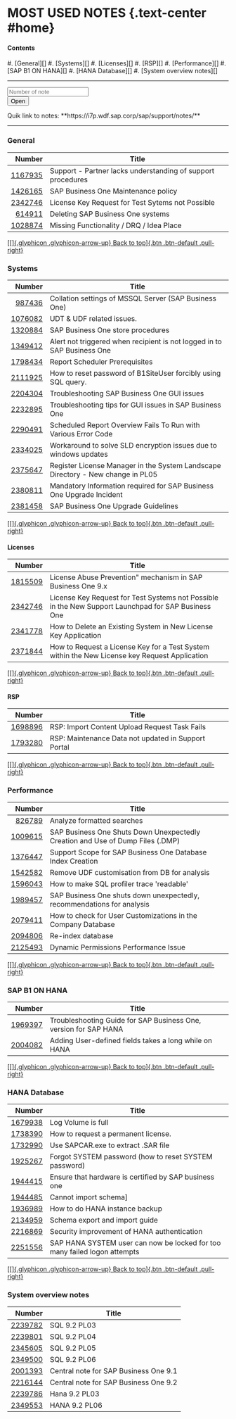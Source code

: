 # MOST USED NOTES {.text-center #home}

#### Contents

#. [General][]
#. [Systems][]
	#. [Licenses][]
	#. [RSP][]
#. [Performance][]
#. [SAP B1 ON HANA][]
#. [HANA Database][]
#. [System overview notes][]

------

<div class="col-md-4 col-md-offset-4">
<form class="form-horizontal" method="post" target="_blank">
 <div class="form-group">
  <div class="col-sm-offset-3 col-sm-4">
   <input type="text" class="form-control" id="noteNumber" placeholder="Number of note">
  </div>
  <div class="col-sm-2">
   <input type="hidden" value="https://i7p.wdf.sap.corp/sap/support/notes/" id="notesLink" />
   <button type="submit" class="btn btn-primary" value="open note" onclick="openNote()">Open</button>
  </div>
 </div>
</form>
</div>
<div style="clear: both"></div>
<div class="text-center">Quik link to notes: **https://i7p.wdf.sap.corp/sap/support/notes/**</div>

------

### General 

<div class="bootstrap_table">

|Number|Title|
|----:|---------------------------------------------------------------|
|[1167935]|Support - Partner lacks understanding of support procedures|
|[1426165]|SAP Business One Maintenance policy|
|[2342746]|License Key Request for Test Sytems not Possible|
|[614911]|Deleting SAP Business One systems|
|[1028874]| 	Missing Functionality / DRQ / Idea Place |
[[[]{.glyphicon .glyphicon-arrow-up} Back to top]{.btn .btn-default .pull-right}](#home)

</div>

### Systems 

<div class="bootstrap_table">

|Number|Title|
|-------:|--------------------------------------------------------------------------------|
|[987436]|Collation settings of MSSQL Server (SAP Business One) |
|[1076082]|UDT & UDF related issues. |
|[1320884]|SAP Business One store procedures |
|[1349412]|Alert not triggered when recipient is not logged in to SAP Business One |
|[1798434]|Report Scheduler Prerequisites |
|[2111925]|How to reset password of B1SiteUser forcibly using SQL query. |
|[2204304]|Troubleshooting SAP Business One GUI issues |
|[2232895]|Troubleshooting tips for GUI issues in SAP Business One |
|[2290491]|Scheduled Report Overview Fails To Run with Various Error Code |
|[2334025]|Workaround to solve SLD  encryption issues due to windows updates |
|[2375647]|Register License Manager in the System Landscape Directory - New change in PL05 |
|[2380811]|Mandatory Information required for SAP Business One Upgrade Incident |
|[2381458]|SAP Business One Upgrade Guidelines|

</div>

[[[]{.glyphicon .glyphicon-arrow-up} Back to top]{.btn .btn-default .pull-right}](#home)

#### Licenses

<div class="bootstrap_table">

|Number|Title|
|--------:|----------------------------------------------------------------------------------------------------|
|[1815509]|License Abuse Prevention" mechanism in SAP Business One 9.x|
|[2342746]|License Key Request for Test Systems not Possible in the New Support Launchpad for SAP Business One |
|[2341778]|How to Delete an Existing System in New License Key Application |
|[2371844]|How to Request a License Key for a Test System within the New License key Request Application|

</div>

[[[]{.glyphicon .glyphicon-arrow-up} Back to top]{.btn .btn-default .pull-right}](#home)

#### RSP

<div class="bootstrap_table">

|Number|Title|
|--------:|---------------------------------------------|
|[1698896]|RSP: Import Content Upload Request Task Fails|
|[1793280]|RSP: Maintenance Data not updated in Support Portal|

[[[]{.glyphicon .glyphicon-arrow-up} Back to top]{.btn .btn-default .pull-right}](#home)

</div>

### Performance

<div class="bootstrap_table">

|Number|Title|
|-------:|-------------------------------------------------------------------------------|
|[826789]|Analyze formatted searches|
|[1009615]|SAP Business One Shuts Down Unexpectedly Creation and Use of Dump Files (.DMP)|
|[1376447]|Support Scope for SAP Business One Database Index Creation|
|[1542582]|Remove UDF customisation from DB for analysis|
|[1596043]|How to make SQL profiler trace 'readable'|
|[1989457]|SAP Business One shuts down unexpectedly, recommendations for analysis|
|[2079411]|How to check for User Customizations in the Company Database |
|[2094806]|Re-index database|
|[2125493]|Dynamic Permissions Performance Issue|

</div>

[[[]{.glyphicon .glyphicon-arrow-up} Back to top]{.btn .btn-default .pull-right}](#home)

### SAP B1 ON HANA

<div class="bootstrap_table">

|Number|Title|
|--------:|-----------------------------------------------------------------|
|[1969397]|Troubleshooting Guide for SAP Business One, version for SAP HANA |
|[2004082]|Adding User-defined fields takes a long while on HANA|

</div>

[[[]{.glyphicon .glyphicon-arrow-up} Back to top]{.btn .btn-default .pull-right}](#home)

### HANA Database

<div class="bootstrap_table">

|Number|Title|
|--------:|-------------------------------------------------------------------------|
|[1679938]|Log Volume is full|
|[1738390]|How to request a permanent license.|
|[1732990]|Use SAPCAR.exe to extract .SAR file|
|[1925267]|Forgot SYSTEM password (how to reset SYSTEM password)|
|[1944415]|Ensure that hardware is certified by SAP business one|
|[1944485]|Cannot import schema]
|[1936989]|How to do HANA instance backup|
|[2134959]|Schema export and import guide|
|[2216869]|Security improvement of HANA authentication|
|[2251556]|SAP HANA SYSTEM user can now be locked for too many failed logon attempts|

</div>

[[[]{.glyphicon .glyphicon-arrow-up} Back to top]{.btn .btn-default .pull-right}](#home)

### System overview notes

<div class="bootstrap_table">

|Number|Title|
|--------:|-------------------------------------|
|[2239782]|SQL 9.2 PL03|
|[2239801]|SQL 9.2 PL04 |
|[2345605]|SQL 9.2 PL05|
|[2349500]|SQL 9.2 PL06 |
|[2001393]|Central note for SAP Business One 9.1|
|[2216144]|Central note for SAP Business One 9.2|
|[2239786]|Hana 9.2 PL03|
|[2349553]|HANA 9.2 PL06|

</div>

[1679938]: https://i7p.wdf.sap.corp/sap/support/notes/1679938
[1167935]: https://i7p.wdf.sap.corp/sap/support/notes/1167935
[1426165]: https://i7p.wdf.sap.corp/sap/support/notes/1426165
[2342746]: https://i7p.wdf.sap.corp/sap/support/notes/2342746
[614911]: https://i7p.wdf.sap.corp/sap/support/notes/614911
[1028874]: https://i7p.wdf.sap.corp/sap/support/notes/1028874
[1815509]: https://i7p.wdf.sap.corp/sap/support/notes/1815509
[2342746]: https://i7p.wdf.sap.corp/sap/support/notes/2342746
[2341778]: https://i7p.wdf.sap.corp/sap/support/notes/2341778
[2371844]: https://i7p.wdf.sap.corp/sap/support/notes/2371844
[826789]: https://i7p.wdf.sap.corp/sap/support/notes/826789
[1376447]: https://i7p.wdf.sap.corp/sap/support/notes/1376447
[1542582]: https://i7p.wdf.sap.corp/sap/support/notes/1542582
[1596043]: https://i7p.wdf.sap.corp/sap/support/notes/1596043
[1989457]: https://i7p.wdf.sap.corp/sap/support/notes/1989457
[2079411]: https://i7p.wdf.sap.corp/sap/support/notes/2079411
[2094806]: https://i7p.wdf.sap.corp/sap/support/notes/2094806
[2125493]: https://i7p.wdf.sap.corp/sap/support/notes/2125493
[987436]: https://i7p.wdf.sap.corp/sap/support/notes/987436
[1076082]: https://i7p.wdf.sap.corp/sap/support/notes/1076082
[1320884]: https://i7p.wdf.sap.corp/sap/support/notes/1320884
[1349412]: https://i7p.wdf.sap.corp/sap/support/notes/1349412
[1798434]: https://i7p.wdf.sap.corp/sap/support/notes/1798434
[2111925]: https://i7p.wdf.sap.corp/sap/support/notes/2111925
[2204304]: https://i7p.wdf.sap.corp/sap/support/notes/2204304
[2232895]: https://i7p.wdf.sap.corp/sap/support/notes/2232895
[2290491]: https://i7p.wdf.sap.corp/sap/support/notes/2290491
[2334025]: https://i7p.wdf.sap.corp/sap/support/notes/2334025
[2375647]: https://i7p.wdf.sap.corp/sap/support/notes/2375647
[2380811]: https://i7p.wdf.sap.corp/sap/support/notes/2380811
[1679938]: https://i7p.wdf.sap.corp/sap/support/notes/1679938
[1738390]: https://i7p.wdf.sap.corp/sap/support/notes/1738390
[1732990]: https://i7p.wdf.sap.corp/sap/support/notes/1732990
[1925267]: https://i7p.wdf.sap.corp/sap/support/notes/1925267
[1944415]: https://i7p.wdf.sap.corp/sap/support/notes/1944415
[1944485]: https://i7p.wdf.sap.corp/sap/support/notes/1944485
[1936989]: https://i7p.wdf.sap.corp/sap/support/notes/1936989
[2134959]: https://i7p.wdf.sap.corp/sap/support/notes/2134959
[2216869]: https://i7p.wdf.sap.corp/sap/support/notes/2216869
[2251556]: https://i7p.wdf.sap.corp/sap/support/notes/2251556
[2239782]: https://i7p.wdf.sap.corp/sap/support/notes/2239782
[2239801]: https://i7p.wdf.sap.corp/sap/support/notes/2239801
[2001393]: https://i7p.wdf.sap.corp/sap/support/notes/2001393
[2216144]: https://i7p.wdf.sap.corp/sap/support/notes/2216144
[2239786]: https://i7p.wdf.sap.corp/sap/support/notes/2239786
[1969397]: https://i7p.wdf.sap.corp/sap/support/notes/1969397
[2004082]: https://i7p.wdf.sap.corp/sap/support/notes/2004082
[1009615]: https://i7p.wdf.sap.corp/sap/support/notes/1009615
[2349553]: https://i7p.wdf.sap.corp/sap/support/notes/2349553
[2349500]: https://i7p.wdf.sap.corp/sap/support/notes/2349500
[1698896]: https://i7p.wdf.sap.corp/sap/support/notes/1968896
[1793280]: https://i7p.wdf.sap.corp/sap/support/notes/1793280
[2381458]: https://i7p.wdf.sap.corp/sap/support/notes/2381458
[2345605]: https://i7p.wdf.sap.corp/sap/support/notes/2345605
